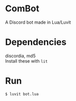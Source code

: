 # ComBot
A Discord bot made in Lua/Luvit
# Dependencies
discordia, md5
<br> Install these with `lit`
# Run
```
$ luvit bot.lua
```
